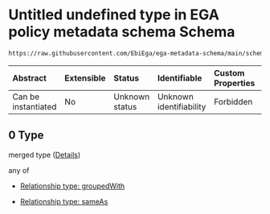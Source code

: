 # Untitled undefined type in EGA policy metadata schema Schema

```txt
https://raw.githubusercontent.com/EbiEga/ega-metadata-schema/main/schemas/EGA.policy.json#/properties/policyRelationships/items/allOf/1/anyOf/1/allOf/0
```



| Abstract            | Extensible | Status         | Identifiable            | Custom Properties | Additional Properties | Access Restrictions | Defined In                                                                   |
| :------------------ | :--------- | :------------- | :---------------------- | :---------------- | :-------------------- | :------------------ | :--------------------------------------------------------------------------- |
| Can be instantiated | No         | Unknown status | Unknown identifiability | Forbidden         | Allowed               | none                | [EGA.policy.json\*](../../../schemas/EGA.policy.json "open original schema") |

## 0 Type

merged type ([Details](ega-8-properties-policy-relationships-items-allof-relationship-constraints-for-a-policy-anyof-allowed-relationships-of-type-groupedwith-sameas-optional-ones-allof-0.md))

any of

*   [Relationship type: groupedWith](ega-4-defs-relationship-type-groupedwith.md "check type definition")

*   [Relationship type: sameAs](ega-4-defs-relationship-type-sameas.md "check type definition")
